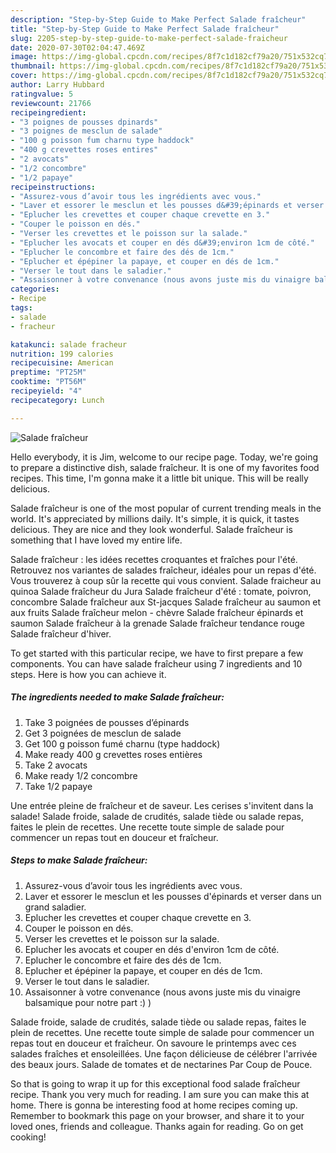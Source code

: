 ```yaml
---
description: "Step-by-Step Guide to Make Perfect Salade fraîcheur"
title: "Step-by-Step Guide to Make Perfect Salade fraîcheur"
slug: 2205-step-by-step-guide-to-make-perfect-salade-fraicheur
date: 2020-07-30T02:04:47.469Z
image: https://img-global.cpcdn.com/recipes/8f7c1d182cf79a20/751x532cq70/salade-fraicheur-photo-principale-de-la-recette.jpg
thumbnail: https://img-global.cpcdn.com/recipes/8f7c1d182cf79a20/751x532cq70/salade-fraicheur-photo-principale-de-la-recette.jpg
cover: https://img-global.cpcdn.com/recipes/8f7c1d182cf79a20/751x532cq70/salade-fraicheur-photo-principale-de-la-recette.jpg
author: Larry Hubbard
ratingvalue: 5
reviewcount: 21766
recipeingredient:
- "3 poignes de pousses dpinards"
- "3 poignes de mesclun de salade"
- "100 g poisson fum charnu type haddock"
- "400 g crevettes roses entires"
- "2 avocats"
- "1/2 concombre"
- "1/2 papaye"
recipeinstructions:
- "Assurez-vous d’avoir tous les ingrédients avec vous."
- "Laver et essorer le mesclun et les pousses d&#39;épinards et verser dans un grand saladier."
- "Eplucher les crevettes et couper chaque crevette en 3."
- "Couper le poisson en dés."
- "Verser les crevettes et le poisson sur la salade."
- "Eplucher les avocats et couper en dés d&#39;environ 1cm de côté."
- "Eplucher le concombre et faire des dés de 1cm."
- "Eplucher et épépiner la papaye, et couper en dés de 1cm."
- "Verser le tout dans le saladier."
- "Assaisonner à votre convenance (nous avons juste mis du vinaigre balsamique pour notre part :) )"
categories:
- Recipe
tags:
- salade
- fracheur

katakunci: salade fracheur 
nutrition: 199 calories
recipecuisine: American
preptime: "PT25M"
cooktime: "PT56M"
recipeyield: "4"
recipecategory: Lunch

---
```



![Salade fraîcheur](https://img-global.cpcdn.com/recipes/8f7c1d182cf79a20/751x532cq70/salade-fraicheur-photo-principale-de-la-recette.jpg)

Hello everybody, it is Jim, welcome to our recipe page. Today, we're going to prepare a distinctive dish, salade fraîcheur. It is one of my favorites food recipes. This time, I'm gonna make it a little bit unique. This will be really delicious.

Salade fraîcheur is one of the most popular of current trending meals in the world. It's appreciated by millions daily. It's simple, it is quick, it tastes delicious. They are nice and they look wonderful. Salade fraîcheur is something that I have loved my entire life.

Salade fraîcheur : les idées recettes croquantes et fraîches pour l&#39;été. Retrouvez nos variantes de salades fraîcheur, idéales pour un repas d&#39;été. Vous trouverez à coup sûr la recette qui vous convient. Salade fraicheur au quinoa Salade fraîcheur du Jura Salade fraîcheur d&#39;été : tomate, poivron, concombre Salade fraîcheur aux St-jacques Salade fraîcheur au saumon et aux fruits Salade fraîcheur melon - chèvre Salade fraîcheur épinards et saumon Salade fraîcheur à la grenade Salade fraîcheur tendance rouge Salade fraîcheur d&#39;hiver.


To get started with this particular recipe, we have to first prepare a few components. You can have salade fraîcheur using 7 ingredients and 10 steps. Here is how you can achieve it.

<!--inarticleads1-->

##### The ingredients needed to make Salade fraîcheur:

1. Take 3 poignées de pousses d’épinards
1. Get 3 poignées de mesclun de salade
1. Get 100 g poisson fumé charnu (type haddock)
1. Make ready 400 g crevettes roses entières
1. Take 2 avocats
1. Make ready 1/2 concombre
1. Take 1/2 papaye


Une entrée pleine de fraîcheur et de saveur. Les cerises s&#39;invitent dans la salade! Salade froide, salade de crudités, salade tiède ou salade repas, faites le plein de recettes. Une recette toute simple de salade pour commencer un repas tout en douceur et fraîcheur. 

<!--inarticleads2-->

##### Steps to make Salade fraîcheur:

1. Assurez-vous d’avoir tous les ingrédients avec vous.
1. Laver et essorer le mesclun et les pousses d&#39;épinards et verser dans un grand saladier.
1. Eplucher les crevettes et couper chaque crevette en 3.
1. Couper le poisson en dés.
1. Verser les crevettes et le poisson sur la salade.
1. Eplucher les avocats et couper en dés d&#39;environ 1cm de côté.
1. Eplucher le concombre et faire des dés de 1cm.
1. Eplucher et épépiner la papaye, et couper en dés de 1cm.
1. Verser le tout dans le saladier.
1. Assaisonner à votre convenance (nous avons juste mis du vinaigre balsamique pour notre part :) )


Salade froide, salade de crudités, salade tiède ou salade repas, faites le plein de recettes. Une recette toute simple de salade pour commencer un repas tout en douceur et fraîcheur. On savoure le printemps avec ces salades fraîches et ensoleillées. Une façon délicieuse de célébrer l&#39;arrivée des beaux jours. Salade de tomates et de nectarines Par Coup de Pouce. 

So that is going to wrap it up for this exceptional food salade fraîcheur recipe. Thank you very much for reading. I am sure you can make this at home. There is gonna be interesting food at home recipes coming up. Remember to bookmark this page on your browser, and share it to your loved ones, friends and colleague. Thanks again for reading. Go on get cooking!
